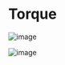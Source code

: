 # Torque

![image](https://github.com/user-attachments/assets/e280374d-7011-4149-9f32-968bddb75e5d)


![image](https://user-images.githubusercontent.com/38028595/166111056-76dbf856-6f39-4655-ad62-9da834258400.png)
